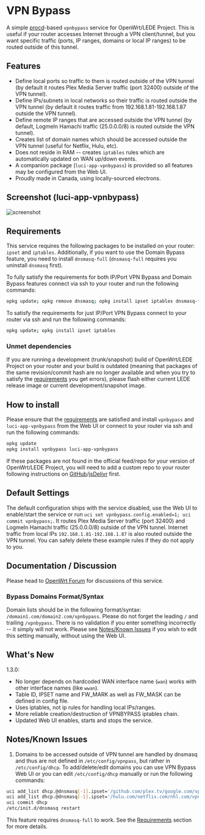 # VPN Bypass

A simple [procd](https://openwrt.org/docs/techref/procd)-based ```vpnbypass``` service for OpenWrt/LEDE Project. This is useful if your router accesses Internet through a VPN client/tunnel, but you want specific traffic (ports, IP ranges, domains or local IP ranges) to be routed outside of this tunnel.

## Features

- Define local ports so traffic to them is routed outside of the VPN tunnel (by default it routes Plex Media Server traffic (port 32400) outside of the VPN tunnel).
- Define IPs/subnets in local networks so their traffic is routed outside the VPN tunnel (by default it routes traffic from 192.168.1.81-192.168.1.87 outside the VPN tunnel).
- Define remote IP ranges that are accessed outside the VPN tunnel (by default, LogmeIn Hamachi traffic (25.0.0.0/8) is routed outside the VPN tunnel).
- Creates list of domain names which should be accessed outside the VPN tunnel (useful for Netflix, Hulu, etc).
- Does not reside in RAM -- creates `iptables` rules which are automatically updated on WAN up/down events.
- A companion package (`luci-app-vpnbypass`) is provided so all features may be configured from the Web UI.
- Proudly made in Canada, using locally-sourced electrons.

## Screenshot (luci-app-vpnbypass)

![screenshot](https://cdn.jsdelivr.net/gh/stangri/openwrt_packages@master/screenshots/vpnbypass/screenshot02.png "screenshot")

## Requirements

This service requires the following packages to be installed on your router: ```ipset``` and ```iptables```. Additionally, if you want to use the Domain Bypass feature, you need to install ```dnsmasq-full``` (```dnsmasq-full``` requires you uninstall ```dnsmasq``` first).

To fully satisfy the requirements for both IP/Port VPN Bypass and Domain Bypass features connect via ssh to your router and run the following commands:

```sh
opkg update; opkg remove dnsmasq; opkg install ipset iptables dnsmasq-full
```

To satisfy the requirements for just IP/Port VPN Bypass connect to your router via ssh and run the following commands:

```sh
opkg update; opkg install ipset iptables
```

### Unmet dependencies

If you are running a development (trunk/snapshot) build of OpenWrt/LEDE Project on your router and your build is outdated (meaning that packages of the same revision/commit hash are no longer available and when you try to satisfy the [requirements](#requirements) you get errors), please flash either current LEDE release image or current development/snapshot image.

## How to install

<!---
#### From Web UI/Luci
Navigate to System->Software page on your router and then perform the following actions:
1. Click "Update Lists"
2. Wait for the update process to finish.
3. In the "Download and install package:" field type ```vpnbypass luci-app-vpnbypass```
4. Click "OK" to install ```vpnbypass``` and ```luci-app-vpnbypass```

If you get an ```Unknown package 'vpnbypass'``` error, your router is not set up with the access to a repository containing these packages and you need to add the custom repository to your router first.

#### From console/ssh
--->
Please ensure that the [requirements](#requirements) are satisfied and install ```vpnbypass``` and ```luci-app-vpnbypass``` from the Web UI or connect to your router via ssh and run the following commands:

```sh
opkg update
opkg install vpnbypass luci-app-vpnbypass
```

If these packages are not found in the official feed/repo for your version of OpenWrt/LEDE Project, you will need to add a custom repo to your router following instructions on [GitHub](https://github.com/stangri/openwrt_packages/blob/master/README.md#on-your-router)/[jsDelivr](https://cdn.jsdelivr.net/gh/stangri/openwrt_packages@master/README.md#on-your-router) first.

## Default Settings

The default configuration ships with the service disabled, use the Web UI to enable/start the service or run ```uci set vpnbypass.config.enabled=1; uci commit vpnbypass;```. It routes Plex Media Server traffic (port 32400) and LogmeIn Hamachi traffic (25.0.0.0/8) outside of the VPN tunnel. Internet traffic from local IPs `192.168.1.81-192.168.1.87` is also routed outside the VPN tunnel. You can safely delete these example rules if they do not apply to you.

## Documentation / Discussion

Please head to [OpenWrt Forum](https://forum.openwrt.org/t/vpn-bypass-split-tunneling-service-luci-ui/1106) for discussions of this service.

### Bypass Domains Format/Syntax

Domain lists should be in the following format/syntax: ```/domain1.com/domain2.com/vpnbypass```. Please do not forget the leading ```/``` and trailing ```/vpnbypass```. There is no validation if you enter something incorrectly -- it simply will not work. Please see [Notes/Known Issues](#notesknown-issues) if you wish to edit this setting manually, without using the Web UI.

## What's New

1.3.0:

- No longer depends on hardcoded WAN interface name (```wan```) works with other interface names (like ```wwan```).
- Table ID, IPSET name and FW_MARK as well as FW_MASK can be defined in config file.
- Uses iptables, not ip rules for handling local IPs/ranges.
- More reliable creation/destruction of VPNBYPASS iptables chain.
- Updated Web UI enables, starts and stops the service.

## Notes/Known Issues

1. Domains to be accessed outside of VPN tunnel are handled by dnsmasq and thus are not defined in ```/etc/config/vpnpass```, but rather in ```/etc/config/dhcp```. To add/delete/edit domains you can use VPN Bypass Web UI or you can edit ```/etc/config/dhcp``` manually or run the following commands:

```sh
uci add_list dhcp.@dnsmasq[-1].ipset='/github.com/plex.tv/google.com/vpnbypass'
uci add_list dhcp.@dnsmasq[-1].ipset='/hulu.com/netflix.com/nhl.com/vpnbypass'
uci commit dhcp
/etc/init.d/dnsmasq restart
```

This feature requires ```dnsmasq-full``` to work. See the [Requirements](#requirements) section for more details.
